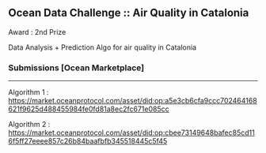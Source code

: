 ## Ocean Data Challenge :: Air Quality in Catalonia

Award : 2nd Prize 

Data Analysis + Prediction Algo for air quality in Catalonia 

### Submissions [Ocean Marketplace]
--- 
Algorithm 1 : https://market.oceanprotocol.com/asset/did:op:a5e3cb6cfa9ccc702464168621f9625d488455984fe0fd81a8ec2fc671e085cc

Algorithm 2 : https://market.oceanprotocol.com/asset/did:op:cbee73149648bafec85cd116f5ff27eeee857c26b84baafbfb345518445c5f45
